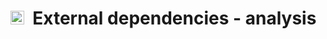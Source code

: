 # <img src="https://opencobra.github.io/cobratoolbox/stable/_static/img/icon_analysis.png" height="22px">&nbsp;&nbsp;External dependencies - analysis
